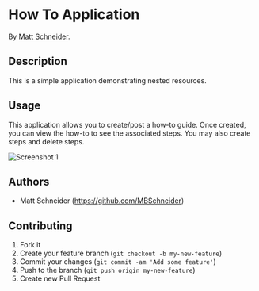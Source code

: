 # How To Application
<!-- If you'd like to use a logo instead uncomment this code and remove the text above this line

  ![Logo](URL to logo img file goes here)

-->

By [Matt Schneider](https://github.com/MBSchneider).

## Description
This is a simple application demonstrating nested resources.


## Usage

This application allows you to create/post a how-to guide.  Once created, you can view the how-to to see the associated steps.  You may also create steps and delete steps.

![Screenshot 1](https://raw.github.com/MBSchneider/How-To-App/master/app/assets/images/Screen%20Shot%202013-10-22%20at%2012.35.36%20AM.png)

## Authors

* Matt Schneider (https://github.com/MBSchneider)

## Contributing

1. Fork it
2. Create your feature branch (`git checkout -b my-new-feature`)
3. Commit your changes (`git commit -am 'Add some feature'`)
4. Push to the branch (`git push origin my-new-feature`)
5. Create new Pull Request
